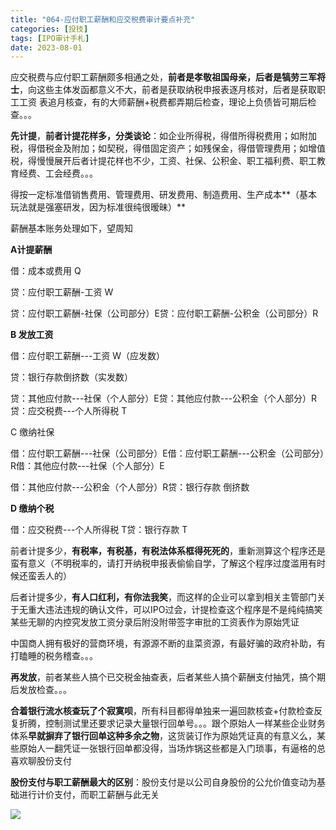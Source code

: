 ```yaml
---
title: "064-应付职工薪酬和应交税费审计要点补充"
categories: [投技]
tags: [IPO审计手札]
date: 2023-08-01
---
```

应交税费与应付职工薪酬颇多相通之处，**前者是孝敬祖国母亲，后者是犒劳三军将士**，向这些主体发函都意义不大，前者是获取纳税申报表逐月核对，后者是获取职工工资 表追月核查，有的大师薪酬+税费都弄期后检查，理论上负债皆可期后检查。。。

**先计提**，**前者计提花样多，分类谈论**：如企业所得税，得借所得税费用；如附加税，得借税金及附加；如契税，得借固定资产；如残保金，得借管理费用；如增值税，得慢慢展开后者计提花样也不少，工资、社保、公积金、职工福利费、职工教育经费、工会经费。。。

得按一定标准借销售费用、管理费用、研发费用、制造费用、生产成本**（基本玩法就是强塞研发，因为标准很纯很暧昧）**

薪酬基本账务处理如下，望周知

**A计提薪酬**

借：成本或费用 Q

贷：应付职工薪酬-工资 W

贷：应付职工薪酬-社保（公司部分）E贷：应付职工薪酬-公积金（公司部分）R

**B 发放工资**

借：应付职工薪酬---工资 W（应发数）

  

贷：银行存款倒挤数（实发数）

贷：其他应付款---社保（个人部分）E贷：其他应付款---公积金（个人部分）R贷：应交税费---个人所得税 T

C 缴纳社保

借：应付职工薪酬---社保（公司部分）E借：应付职工薪酬---公积金（公司部分）R借：其他应付款---社保（个人部分）E

借：其他应付款---公积金（个人部分）R贷：银行存款 倒挤数

**D 缴纳个税**

借：应交税费---个人所得税 T贷：银行存款 T

前者计提多少，**有税率，有税基，有税法体系框得死死的**，重新测算这个程序还是蛮有意义（不明税率的，请打开纳税申报表偷偷自学，了解这个程序过度滥用有时候还蛮丢人的）

  

后者计提多少，**有人口红利，有你法我笑**，而这样的企业可以拿到相关主管部门关于无重大违法违规的确认文件，可以IPO过会，计提检查这个程序是不是纯纯搞笑某些无聊的内控究发放工资分录后附没附带签字审批的工资表作为原始凭证

中国商人拥有极好的营商环境，有源源不断的韭菜资源，有最好骗的政府补助，有打瞌睡的税务稽查。。。

**再发放**，前者某些人搞个已交税金抽查表，后者某些人搞个薪酬支付抽凭，搞个期后发放检查。。。

**合着银行流水核查玩了个寂寞呗**，所有科目都得单独来一遍回款核查+付款检查反复折腾，控制测试里还要求记录大量银行回单号。。。跟个原始人一样某些企业财务体系**早就摒弃了银行回单这种多余之物**，这货装订作为原始凭证真的有意义么，某些原始人一翻凭证一张银行回单都没得，当场炸锅这些都是入门琐事，有逼格的总喜欢聊股份支付

**股份支付与职工薪酬最大的区别**：股份支付是以公司自身股份的公允价值变动为基础进行计价支付，而职工薪酬与此无关

![](https://img.richfan.site/ibank/IPO审计札记/064-应付职工薪酬和应交税费审计要点补充_1.webp)